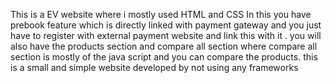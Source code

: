 This is a EV website where i mostly used HTML and CSS In this you have prebook feature which is directly linked with payment gateway and you just have to register with external payment website and link this with it . you will also have the products section and compare all section where compare all section is mostly of the java script and you can compare the products. this is a small and simple website developed by not using any frameworks
